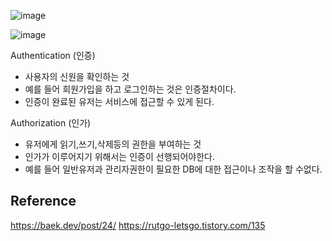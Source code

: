 
![image](https://user-images.githubusercontent.com/73014464/161906483-f29fb407-8cba-4d52-955e-51693a521383.png)

![image](https://user-images.githubusercontent.com/73014464/161923159-07a96b39-9a37-4966-b90f-bb8a9331f23b.png)


Authentication (인증)
- 사용자의 신원을 확인하는 것
- 예를 들어 회원가입을 하고 로그인하는 것은 인증절차이다.
- 인증이 완료된 유저는 서비스에 접근할 수 있게 된다.

Authorization (인가)
- 유저에게 읽기,쓰기,삭제등의 권한을 부여하는 것
- 인가가 이루어지기 위해서는 인증이 선행되어야한다.
- 예를 들어 일반유저과 관리자권한이 필요한 DB에 대한 접근이나 조작을 할 수없다.















## Reference
https://baek.dev/post/24/
https://rutgo-letsgo.tistory.com/135
